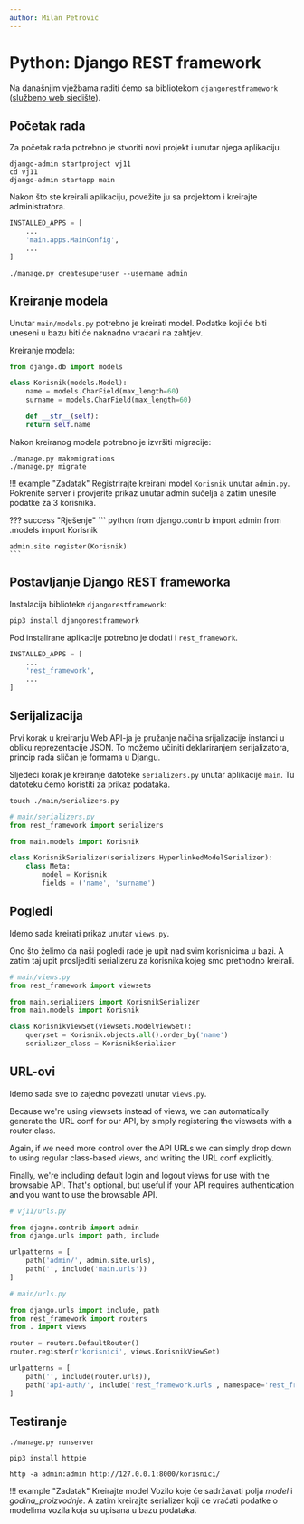 ```yaml
---
author: Milan Petrović
---
```


# Python: Django REST framework

Na današnjim vježbama raditi ćemo sa bibliotekom `djangorestframework` ([službeno web sjedište](https://www.django-rest-framework.org/)).

## Početak rada

Za početak rada potrebno je stvoriti novi projekt i unutar njega aplikaciju.

``` shell
django-admin startproject vj11
cd vj11
django-admin startapp main
```

Nakon što ste kreirali aplikaciju, povežite ju sa projektom i kreirajte administratora.

``` python
INSTALLED_APPS = [
    ...
    'main.apps.MainConfig',
    ...
]
```

``` shell
./manage.py createsuperuser --username admin
```

## Kreiranje modela

Unutar `main/models.py` potrebno je kreirati model. Podatke koji će biti uneseni u bazu biti će naknadno vraćani na zahtjev.

Kreiranje modela:

``` python
from django.db import models

class Korisnik(models.Model):
    name = models.CharField(max_length=60)
    surname = models.CharField(max_length=60)

    def __str__(self):
    return self.name
```

Nakon kreiranog modela potrebno je izvršiti migracije:

``` shell
./manage.py makemigrations
./manage.py migrate
```

!!! example "Zadatak"
    Registrirajte kreirani model `Korisnik` unutar `admin.py`. Pokrenite server i provjerite prikaz unutar admin sučelja a zatim unesite podatke za 3 korisnika.

??? success "Rješenje"
    ``` python
    from django.contrib import admin
    from .models import Korisnik

    admin.site.register(Korisnik)
    ```

## Postavljanje Django REST frameworka

Instalacija biblioteke `djangorestframework`:

``` shell
pip3 install djangorestframework
```

Pod instalirane aplikacije potrebno je dodati i `rest_framework`.

``` python
INSTALLED_APPS = [
    ...
    'rest_framework',
    ...
]
```

## Serijalizacija

Prvi korak u kreiranju Web API-ja je pružanje načina srijalizacije instanci u obliku reprezentacije JSON. To možemo učiniti deklariranjem serijalizatora, princip rada sličan je formama u Djangu.

Sljedeći korak je kreiranje datoteke `serializers.py` unutar aplikacije `main`. Tu datoteku ćemo koristiti za prikaz podataka.

``` shell
touch ./main/serializers.py
```

``` python
# main/serializers.py
from rest_framework import serializers

from main.models import Korisnik

class KorisnikSerializer(serializers.HyperlinkedModelSerializer):
    class Meta:
        model = Korisnik
        fields = ('name', 'surname')
```

## Pogledi

Idemo sada kreirati prikaz unutar `views.py`.

Ono što želimo da naši pogledi rade je upit nad svim korisnicima u bazi. A zatim taj upit prosljediti serializeru za korisnika kojeg smo prethodno kreirali.

``` python
# main/views.py
from rest_framework import viewsets

from main.serializers import KorisnikSerializer
from main.models import Korisnik

class KorisnikViewSet(viewsets.ModelViewSet):
    queryset = Korisnik.objects.all().order_by('name')
    serializer_class = KorisnikSerializer
```

## URL-ovi

Idemo sada sve to zajedno povezati unutar `views.py`.

Because we're using viewsets instead of views, we can automatically generate the URL conf for our API, by simply registering the viewsets with a router class.

Again, if we need more control over the API URLs we can simply drop down to using regular class-based views, and writing the URL conf explicitly.

Finally, we're including default login and logout views for use with the browsable API. That's optional, but useful if your API requires authentication and you want to use the browsable API.

``` python
# vj11/urls.py

from djagno.contrib import admin
from django.urls import path, include

urlpatterns = [
    path('admin/', admin.site.urls),
    path('', include('main.urls'))
]
```

``` python
# main/urls.py

from django.urls import include, path
from rest_framework import routers
from . import views

router = routers.DefaultRouter()
router.register(r'korisnici', views.KorisnikViewSet)

urlpatterns = [
    path('', include(router.urls)),
    path('api-auth/', include('rest_framework.urls', namespace='rest_framework'))
]
```

## Testiranje

``` shell
./manage.py runserver
```

``` shell
pip3 install httpie
```

``` shell
http -a admin:admin http://127.0.0.1:8000/korisnici/
```

!!! example "Zadatak"
    Kreirajte model Vozilo koje će sadržavati polja *model* i *godina_proizvodnje*. A zatim kreirajte serializer koji će vraćati podatke o modelima vozila koja su upisana u bazu podataka.
